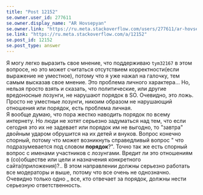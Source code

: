 ```yaml
---
title: "Post 12152"
se.owner.user_id: 277611
se.owner.display_name: "AR Hovsepyan"
se.owner.link: "https://ru.meta.stackoverflow.com/users/277611/ar-hovsepyan"
se.link: "https://ru.meta.stackoverflow.com/a/12152"
se.post_id: 12152
se.post_type: answer
---
```

<p>Я могу легко выразить свое мнение, что поддерживаю <code>tym32167</code> в этом вопросе, но это может считаться отсутствием корректности(если выражение не уместное), потому что я уже нажал на галочку, тем самым высказав свое мнение. Это проблема личного характера... Но,   нельзя просто взять и сказать, что политические, или другие вредоносные  лозунги, не нарушают порядок в SO. Очевидно,  это ложь. Просто не уместные лозунги, никоим образом не нарушающий отношения или порядок, есть проблема  личная.<br />
Я вообще думаю, что пора жестко наводить порядок по всему интернету. Но люди не хотят серьезно задуматься над тем, что если сегодня это их не задевает или порядок им не выгодно, то &quot;завтра&quot; двойным ударом обрушится на их детей и внуков.  Вопрос конечно спорный, потому что может возникнуть справедливый вопрос &quot; что подразумевается под словом <strong>порядок</strong>?&quot;. Точно так же есть спорный вопрос с именами участников с лозунгами. Вредит ли это отношениям в (со)обществе или цели и назначения конкретного сайта(приложения)?.. В этом направлении должны серьезно работать все модераторы и выше, потому что все очень не однозначно. Очевидно только одно _ все, кто отвечает за порядок, должны нести серьезную ответственность.</p>

